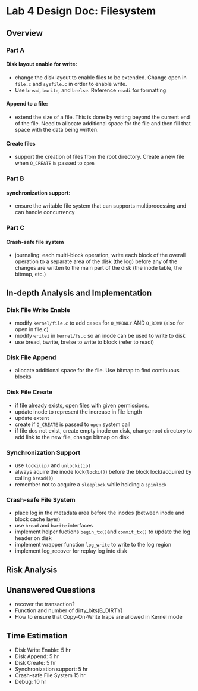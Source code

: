 # Lab 4 Design Doc: Filesystem

## Overview

### Part A 
#### Disk layout enable for write: 
- change the disk layout to enable files to be extended. Change open in `file.c` and `sysfile.c` in order to enable write.
- Use `bread`, `bwrite`, and `brelse`. Reference `readi` for formatting

#### Append to a file: 
- extend the size of a file. This is done by writing beyond the current end of the file. Need to allocate additional space for the file and then fill that space with the data being written.

#### Create files
- support the creation of files from the root directory. Create a new file when `O_CREATE` is passed to `open`

### Part B
#### synchronization support:
- ensure the writable file system that can supports multiprocessing and can handle concurrency

### Part C
#### Crash-safe file system
- journaling: each multi-block operation, write each block of the overall operation to a separate area of the disk (the log) before any of the changes are written to the main part of the disk (the inode table, the bitmap, etc.)

## In-depth Analysis and Implementation

### Disk File Write Enable  
- modify `kernel/file.c` to add cases for `O_WRONLY` AND `O_RDWR` (also for open in file.c)
- modify `writei` in `kernel/fs.c` so an inode can be used to write to disk
- use bread, bwrite, brelse to write to block (refer to readi)

### Disk File Append
- allocate additional space for the file. Use bitmap to find continuous blocks

### Disk File Create
- if file already exists, open files with given permissions. 
- update inode to represent the increase in file length
- update extent
- create if `O_CREATE` is passed to `open` system call
- if file dos not exist, create empty inode on disk, change root directory to add link to the new file, change bitmap on disk

### Synchronization Support
- use `locki(ip)` and `unlocki(ip)`
- always aquire the inode lock(`locki()`) before the block lock(acquired by calling `bread()`)
- remember not to acquire a `sleeplock` while holding a `spinlock`

### Crash-safe File System
- place log in the metadata area before the inodes (between inode and block cache layer) 
- use `bread` and `bwrite` interfaces
- implement helper fuctions `begin_tx()`and `commit_tx()` to update the log header on disk
- implement wrapper function `log_write` to write to the log region
- implement log_recover for replay log into disk

## Risk Analysis

## Unanswered Questions
- recover the transaction?
- Function and number of dirty_bits(B_DIRTY)
- How to ensure that Copy-On-Write traps are allowed in Kernel mode
## Time Estimation

- Disk Write Enable:               5 hr
- Disk Append:                     5 hr
- Disk Create:                     5 hr
- Synchronization support:         5 hr
- Crash-safe File System           15 hr
- Debug:                           10 hr
